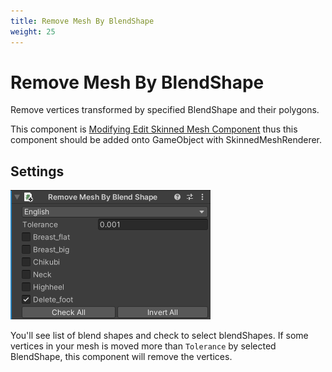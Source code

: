 ```yaml
---
title: Remove Mesh By BlendShape
weight: 25
---
```


# Remove Mesh By BlendShape

Remove vertices transformed by specified BlendShape and their polygons.

This component is [Modifying Edit Skinned Mesh Component](../edit-skinned-mesh-components#modifying-component) thus this component should be added onto GameObject with SkinnedMeshRenderer.

## Settings

![component.png](component.png)

You'll see list of blend shapes and check to select blendShapes.
If some vertices in your mesh is moved more than `Tolerance` by selected BlendShape, this component will remove the vertices. 
